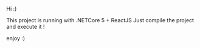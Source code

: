 Hi :)

This project is running with .NETCore 5 + ReactJS
Just compile the project and execute it !

enjoy :)

